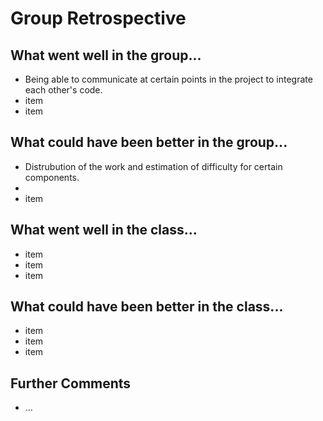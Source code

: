 # Group Retrospective

## What went well in the group...
* Being able to communicate at certain points in the project to integrate each other's code.
* item
* item

## What could have been better in the group...
* Distrubution of the work and estimation of difficulty for certain components.
* 
* item

## What went well in the class...
* item
* item
* item

## What could have been better in the class...
* item
* item
* item

## Further Comments
* ...